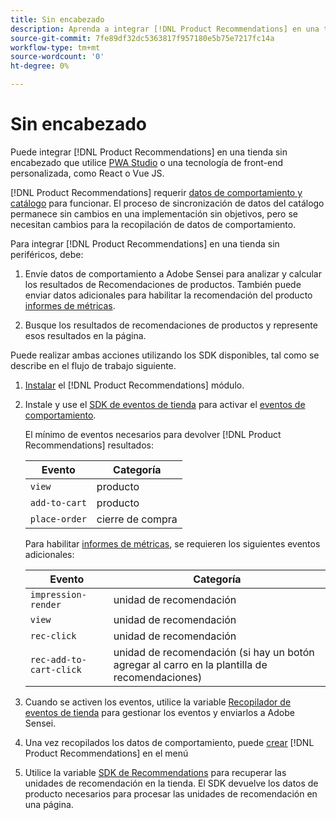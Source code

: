 ```yaml
---
title: Sin encabezado
description: Aprenda a integrar [!DNL Product Recommendations] en una tienda sin cabeza.
source-git-commit: 7fe89df32dc5363817f957180e5b75e7217fc14a
workflow-type: tm+mt
source-wordcount: '0'
ht-degree: 0%

---
```


# Sin encabezado

Puede integrar [!DNL Product Recommendations] en una tienda sin encabezado que utilice [PWA Studio](https://developer.adobe.com/commerce/pwa-studio/) o una tecnología de front-end personalizada, como React o Vue JS.

[!DNL Product Recommendations] requerir [datos de comportamiento y catálogo](https://devdocs.magento.com/recommendations/product-recs.html#typesofdata) para funcionar. El proceso de sincronización de datos del catálogo permanece sin cambios en una implementación sin objetivos, pero se necesitan cambios para la recopilación de datos de comportamiento.

Para integrar [!DNL Product Recommendations] en una tienda sin periféricos, debe:

1. Envíe datos de comportamiento a Adobe Sensei para analizar y calcular los resultados de Recomendaciones de productos. También puede enviar datos adicionales para habilitar la recomendación del producto [informes de métricas](workspace.md).

1. Busque los resultados de recomendaciones de productos y represente esos resultados en la página.

Puede realizar ambas acciones utilizando los SDK disponibles, tal como se describe en el flujo de trabajo siguiente.

1. [Instalar](install-configure.md) el [!DNL Product Recommendations] módulo.

1. Instale y use el [SDK de eventos de tienda](https://devdocs.magento.com/shared-services/storefront-events-sdk.html) para activar el [eventos de comportamiento](https://devdocs.magento.com/recommendations/events.html).

   El mínimo de eventos necesarios para devolver [!DNL Product Recommendations] resultados:

   | Evento | Categoría |
   |--- | ---|
   | `view` | producto |
   | `add-to-cart` | producto |
   | `place-order` | cierre de compra |

   Para habilitar [informes de métricas](workspace.md), se requieren los siguientes eventos adicionales:

   | Evento | Categoría |
   |--- | ---|
   | `impression-render` | unidad de recomendación |
   | `view` | unidad de recomendación |
   | `rec-click` | unidad de recomendación |
   | `rec-add-to-cart-click` | unidad de recomendación (si hay un botón agregar al carro en la plantilla de recomendaciones) |

1. Cuando se activen los eventos, utilice la variable [Recopilador de eventos de tienda](https://devdocs.magento.com/shared-services/storefront-event-collector.html) para gestionar los eventos y enviarlos a Adobe Sensei.

1. Una vez recopilados los datos de comportamiento, puede [crear](create.md) [!DNL Product Recommendations] en el menú

1. Utilice la variable [SDK de Recommendations](https://devdocs.magento.com/recommendations/recs-api.html) para recuperar las unidades de recomendación en la tienda. El SDK devuelve los datos de producto necesarios para procesar las unidades de recomendación en una página.
